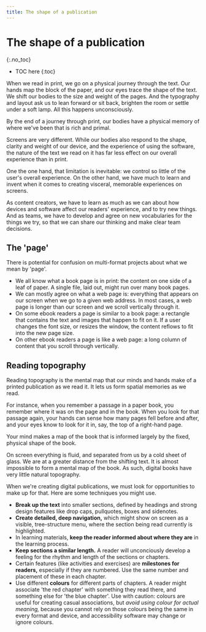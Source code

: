 ```yaml
---
title: The shape of a publication
---
```


# The shape of a publication
{:.no_toc}

* TOC here
{:toc}

When we read in print, we go on a physical journey through the text. Our hands map the block of the paper, and our eyes trace the shape of the text. We shift our bodies to the size and weight of the pages. And the typography and layout ask us to lean forward or sit back, brighten the room or settle under a soft lamp. All this happens unconsciously.

By the end of a journey through print, our bodies have a physical memory of where we've been that is rich and primal.

Screens are very different. While our bodies also respond to the shape, clarity and weight of our device, and the experience of using the software, the nature of the text we read on it has far less effect on our overall experience than in print.

One the one hand, that limitation is inevitable: we control so little of the user's overall experience. On the other hand, we have much to learn and invent when it comes to creating visceral, memorable experiences on screens.

As content creators, we have to learn as much as we can about how devices and software affect our readers' experience, and to try new things. And as teams, we have to develop and agree on new vocabularies for the things we try, so that we can share our thinking and make clear team decisions.

## The 'page'

There is potential for confusion on multi-format projects about what we mean by 'page'.

- We all know what a book page is in print: the content on one side of a leaf of paper. A single file, laid out, might run over many book pages.
- We can mostly agree on what a web page is: everything that appears on our screen when we go to a given web address. In most cases, a web page is longer than our screen and we scroll vertically through it.
- On some ebook readers a page is similar to a book page: a rectangle that contains the text and images that happen to fit on it. If a user changes the font size, or resizes the window, the content reflows to fit into the new page size.
- On other ebook readers a page is like a web page: a long column of content that you scroll through vertically.

## Reading topography

Reading topography is the mental map that our minds and hands make of a printed publication as we read it. It lets us form spatial memories as we read.

For instance, when you remember a passage in a paper book, you remember where it was on the page and in the book. When you look for that passage again, your hands can sense how many pages fell before and after, and your eyes know to look for it in, say, the top of a right-hand page.

Your mind makes a map of the book that is informed largely by the fixed, physical shape of the book.

On screen everything is fluid, and separated from us by a cold sheet of glass. We are at a greater distance from the shifting text. It is almost impossible to form a mental map of the book. As such, digital books have very little natural topography.

When we're creating digital publications, we must look for opportunities to make up for that. Here are some techniques you might use.

- **Break up the text** into smaller sections, defined by headings and strong design features like drop caps, pullquotes, boxes and sidenotes.
- **Create detailed, deep navigation,** which might show on screen as a visible, tree-structure menu, where the section being read currently is highlighted.
- In learning materials, **keep the reader informed about where they are** in the learning process.
- **Keep sections a similar length.** A reader will unconciously develop a feeling for the rhythm and length of the sections or chapters.
- Certain features (like activities and exercises) are **milestones for readers,** especially if they are numbered. Use the same number and placement of these in each chapter.
- Use different **colours** for different parts of chapters. A reader might associate 'the red chapter' with something they read there, and something else for 'the blue chapter'. Use with caution: colours are useful for creating casual associations, but *avoid using colour for actual meaning,* because you cannot rely on those colours being the same in every format and device, and accessibility software may change or ignore colours.

